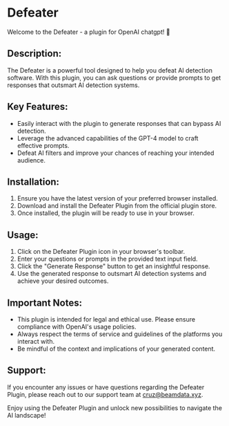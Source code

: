 Defeater
================

Welcome to the Defeater - a plugin for OpenAI chatgpt! 🚀

Description:
------------
The Defeater is a powerful tool designed to help you defeat AI detection software. With this plugin, you can ask questions or provide prompts to get responses that outsmart AI detection systems.

Key Features:
-------------
- Easily interact with the plugin to generate responses that can bypass AI detection.
- Leverage the advanced capabilities of the GPT-4 model to craft effective prompts.
- Defeat AI filters and improve your chances of reaching your intended audience.

Installation:
--------------
1. Ensure you have the latest version of your preferred browser installed.
2. Download and install the Defeater Plugin from the official plugin store.
3. Once installed, the plugin will be ready to use in your browser.

Usage:
-------
1. Click on the Defeater Plugin icon in your browser's toolbar.
2. Enter your questions or prompts in the provided text input field.
3. Click the "Generate Response" button to get an insightful response.
4. Use the generated response to outsmart AI detection systems and achieve your desired outcomes.

Important Notes:
----------------
- This plugin is intended for legal and ethical use. Please ensure compliance with OpenAI's usage policies.
- Always respect the terms of service and guidelines of the platforms you interact with.
- Be mindful of the context and implications of your generated content.

Support:
--------
If you encounter any issues or have questions regarding the Defeater Plugin, please reach out to our support team at [cruz@beamdata.xyz](mailto:cruz@beamdata.xyz).

Enjoy using the Defeater Plugin and unlock new possibilities to navigate the AI landscape!

